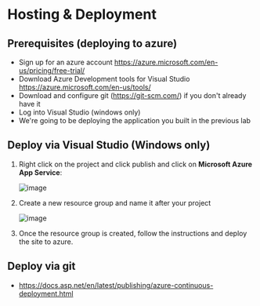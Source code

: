 # Hosting & Deployment

## Prerequisites (deploying to azure)
- Sign up for an azure account https://azure.microsoft.com/en-us/pricing/free-trial/
- Download Azure Development tools for Visual Studio https://azure.microsoft.com/en-us/tools/
- Download and configure git (https://git-scm.com/) if you don't already have it
- Log into Visual Studio (windows only)
- We're going to be deploying the application you built in the previous lab

## Deploy via Visual Studio (Windows only)

1. Right click on the project and click publish and click on **Microsoft Azure App Service**:

    ![image](https://cloud.githubusercontent.com/assets/95136/15857377/671e1e50-2cbb-11e6-8a8e-ba7873213e67.png)
  
1. Create a new resource group and name it after your project

    ![image](https://cloud.githubusercontent.com/assets/95136/15857406/91a0a116-2cbb-11e6-8fcc-e0bc8dfed211.png)

1. Once the resource group is created, follow the instructions and deploy the site to azure.

## Deploy via git

- https://docs.asp.net/en/latest/publishing/azure-continuous-deployment.html

